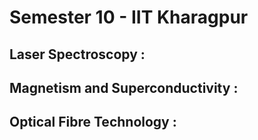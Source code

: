 # Semester 10 - IIT Kharagpur

## Laser Spectroscopy : 
## Magnetism and Superconductivity : 
## Optical Fibre Technology : 
